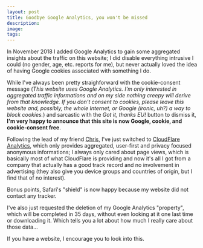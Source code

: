 ```yaml
---
layout: post
title: Goodbye Google Analytics, you won't be missed
description:
image:
tags:
---
```

In November 2018 I added Google Analytics to gain some aggregated insights about the traffic on this website; I did disable everything intrusive I could (no gender, age, etc. reports for me), but never actually loved the idea of having Google cookies associated with something I do.

While I've always been pretty straighforward with the cookie-consent message (*This website uses Google Analytics. I'm only interested in aggregated traffic informations and on my side nothing creepy will derive from that knowledge. If you don't consent to cookies, please leave this website and, possibly, the whole Internet, or Google (ironic, uh?) a way to block cookies.*) and sarcastic with the *Got it, thanks EU!* button to dismiss it, **I'm very happy to announce that this site is now Google, cookie, and cookie-consent free**.

Following the lead of my friend [Chris](https://twitter.com/chrishannah/status/1336722601016700929), I've just switched to [CloudFlare Analytics](https://blog.cloudflare.com/privacy-first-web-analytics/), which only provides aggregated, user-first and privacy focused anonymous informations; I always only cared about page views, which is basically most of what CloudFlare is providing and now it's all I got from a company that actually has a good track record and no involvement in advertising (they also give you device groups and countries of origin, but I find that of no interest).

Bonus points, Safari's "shield" is now happy because my website did not contact any tracker.

I've also just requested the deletion of my Google Analytics "property", which will be completed in 35 days, without even looking at it one last time or downloading it. Which tells you a lot about how much I really care about those data...

If you have a website, I encourage you to look into this.